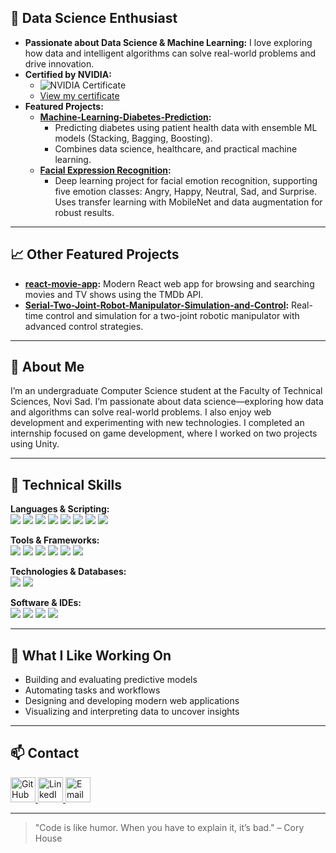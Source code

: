 
## 🧠 Data Science Enthusiast

- **Passionate about Data Science & Machine Learning:** I love exploring how data and intelligent algorithms can solve real-world problems and drive innovation.
- **Certified by NVIDIA:**
  - ![NVIDIA Certificate](https://img.shields.io/badge/NVIDIA-Certified-brightgreen?style=for-the-badge&logo=nvidia&logoColor=white)
  - [View my certificate](https://learn.nvidia.com/certificates?id=E0YtNhT4QKClPc-FhUdMmg)
- **Featured Projects:**
  - **[Machine-Learning-Diabetes-Prediction](https://github.com/ituni42/Machine-Learning-Diabetes-Prediction):**
    - Predicting diabetes using patient health data with ensemble ML models (Stacking, Bagging, Boosting).
    - Combines data science, healthcare, and practical machine learning.
  - **[Facial Expression Recognition](https://github.com/ituni42/facial-expression-recognition):**
    - Deep learning project for facial emotion recognition, supporting five emotion classes: Angry, Happy, Neutral, Sad, and Surprise. Uses transfer learning with MobileNet and data augmentation for robust results.

---

## 📈 Other Featured Projects

- **[react-movie-app](https://github.com/ituni42/react-movie-app):**
  Modern React web app for browsing and searching movies and TV shows using the TMDb API.
- **[Serial-Two-Joint-Robot-Manipulator-Simulation-and-Control](https://github.com/ituni42/Serial-Two-Joint-Robot-Manipulator-Simulation-and-Control):**
  Real-time control and simulation for a two-joint robotic manipulator with advanced control strategies.

---

## 🚀 About Me

I’m an undergraduate Computer Science student at the Faculty of Technical Sciences, Novi Sad. I’m passionate about data science—exploring how data and algorithms can solve real-world problems. I also enjoy web development and experimenting with new technologies. I completed an internship focused on game development, where I worked on two projects using Unity.

---

## 🎨 Technical Skills

**Languages & Scripting:**  
<img src="https://img.shields.io/badge/Python-3776AB?style=for-the-badge&logo=python&logoColor=white"/> <img src="https://img.shields.io/badge/C%23-239120?style=for-the-badge&logo=c-sharp&logoColor=white"/> <img src="https://img.shields.io/badge/C++-00599C?style=for-the-badge&logo=c%2B%2B&logoColor=white"/> <img src="https://img.shields.io/badge/C-00599C?style=for-the-badge&logo=c&logoColor=white"/> <img src="https://img.shields.io/badge/Java-007396?style=for-the-badge&logo=java&logoColor=white"/> <img src="https://img.shields.io/badge/JavaScript-F7DF1E?style=for-the-badge&logo=javascript&logoColor=black"/> <img src="https://img.shields.io/badge/HTML5-E34F26?style=for-the-badge&logo=html5&logoColor=white"/> <img src="https://img.shields.io/badge/CSS3-1572B6?style=for-the-badge&logo=css3&logoColor=white"/>

**Tools & Frameworks:**  
<img src="https://img.shields.io/badge/.NET-512BD4?style=for-the-badge&logo=dotnet&logoColor=white"/> <img src="https://img.shields.io/badge/Node.js-339933?style=for-the-badge&logo=nodedotjs&logoColor=white"/> <img src="https://img.shields.io/badge/Unity-000000?style=for-the-badge&logo=unity&logoColor=white"/> <img src="https://img.shields.io/badge/React-61DAFB?style=for-the-badge&logo=react&logoColor=black"/> <img src="https://img.shields.io/badge/OpenCV-5C3EE8?style=for-the-badge&logo=opencv&logoColor=white"/> <img src="https://img.shields.io/badge/Git-F05032?style=for-the-badge&logo=git&logoColor=white"/>

**Technologies & Databases:**  
<img src="https://img.shields.io/badge/MongoDB-47A248?style=for-the-badge&logo=mongodb&logoColor=white"/> <img src="https://img.shields.io/badge/PostgreSQL-4169E1?style=for-the-badge&logo=postgresql&logoColor=white"/>

**Software & IDEs:**  
<img src="https://img.shields.io/badge/VS%20Code-007ACC?style=for-the-badge&logo=visual-studio-code&logoColor=white"/> <img src="https://img.shields.io/badge/Visual%20Studio-5C2D91?style=for-the-badge&logo=visual-studio&logoColor=white"/> <img src="https://img.shields.io/badge/PyCharm-000000?style=for-the-badge&logo=pycharm&logoColor=white"/> <img src="https://img.shields.io/badge/Eclipse-2C2255?style=for-the-badge&logo=eclipse-ide&logoColor=white"/>

---

## 🌱 What I Like Working On

- Building and evaluating predictive models
- Automating tasks and workflows
- Designing and developing modern web applications
- Visualizing and interpreting data to uncover insights

---

## 📫 Contact

<a href="https://github.com/ituni42" target="_blank">
  <img src="https://raw.githubusercontent.com/rahulbanerjee26/githubAboutMeGenerator/main/icons/github.gif" alt="GitHub" width="40" height="40"/>
</a>
<a href="https://www.linkedin.com/in/ilijatokicc/" target="_blank">
  <img src="https://raw.githubusercontent.com/rahulbanerjee26/githubAboutMeGenerator/main/icons/linkedin.gif" alt="LinkedIn" width="40" height="40"/>
</a>
<a href="mailto:tokicilija@gmail.com" target="_blank">
  <img src="https://raw.githubusercontent.com/rahulbanerjee26/githubAboutMeGenerator/main/icons/gmail.gif" alt="Email" width="40" height="40"/>
</a>

---

> "Code is like humor. When you have to explain it, it’s bad." – Cory House 
